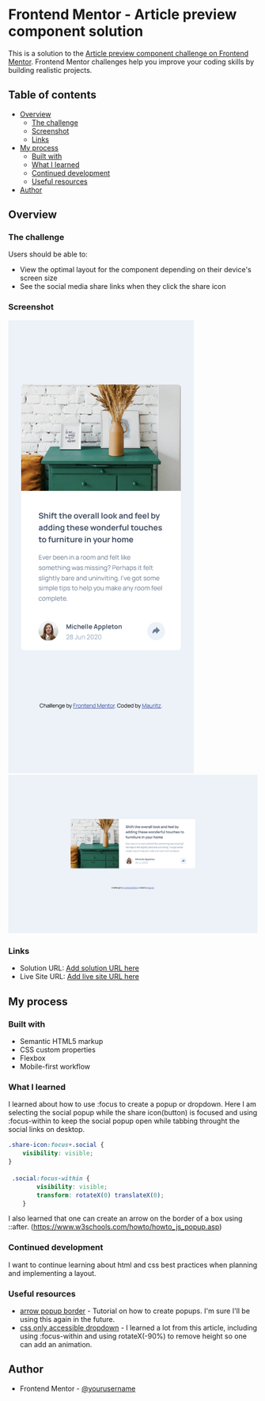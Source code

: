 # Frontend Mentor - Article preview component solution

This is a solution to the [Article preview component challenge on Frontend Mentor](https://www.frontendmentor.io/challenges/article-preview-component-dYBN_pYFT). Frontend Mentor challenges help you improve your coding skills by building realistic projects. 

## Table of contents

- [Overview](#overview)
  - [The challenge](#the-challenge)
  - [Screenshot](#screenshot)
  - [Links](#links)
- [My process](#my-process)
  - [Built with](#built-with)
  - [What I learned](#what-i-learned)
  - [Continued development](#continued-development)
  - [Useful resources](#useful-resources)
- [Author](#author)

## Overview

### The challenge

Users should be able to:

- View the optimal layout for the component depending on their device's screen size
- See the social media share links when they click the share icon

### Screenshot

![mobile](./images/screenshot-mobile.png)
![desktop](./images/screenshot-desktop.png)

### Links

- Solution URL: [Add solution URL here](https://your-solution-url.com)
- Live Site URL: [Add live site URL here](https://your-live-site-url.com)

## My process

### Built with

- Semantic HTML5 markup
- CSS custom properties
- Flexbox
- Mobile-first workflow

### What I learned

I learned about how to use :focus to create a popup or dropdown.
Here I am selecting the social popup while the share icon(button) is focused and using :focus-within to keep the social popup open while tabbing throught the social links on desktop.

```css
.share-icon:focus+.social {
    visibility: visible;
}

 .social:focus-within {
        visibility: visible;
        transform: rotateX(0) translateX(0);
    }
```
I also learned that one can create an arrow on the border of a box using ::after. (https://www.w3schools.com/howto/howto_js_popup.asp)

### Continued development

I want to continue learning about html and css best practices when planning and implementing a layout. 

### Useful resources

- [arrow popup border](https://www.w3schools.com/howto/howto_js_popup.asp) - Tutorial on how to create popups. I'm sure I'll be using this again in the future.
- [css only accessible dropdown](https://moderncss.dev/css-only-accessible-dropdown-navigation-menu/) - I learned a lot from this article, including using :focus-within and using rotateX(-90%) to remove height so one can add an animation.

## Author

- Frontend Mentor - [@yourusername](https://www.frontendmentor.io/profile/yourusername)





